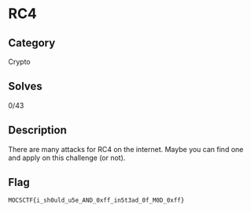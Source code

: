 RC4
===

## Category

Crypto

## Solves

0/43

## Description

There are many attacks for RC4 on the internet. Maybe you can find one and apply on this challenge (or not).

## Flag

`MOCSCTF{i_sh0uld_u5e_AND_0xff_in5t3ad_0f_M0D_0xff}`
